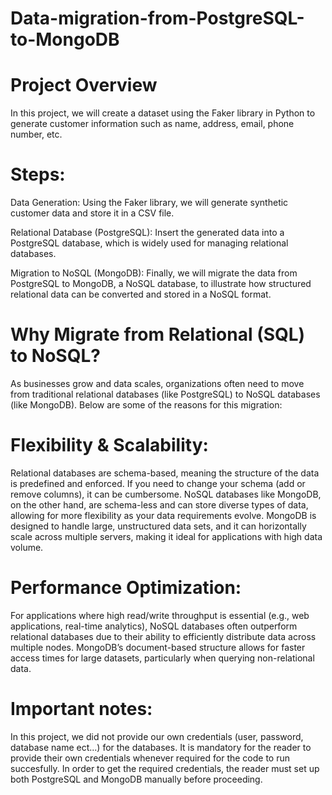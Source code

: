 # Data-migration-from-PostgreSQL-to-MongoDB


# Project Overview
In this project, we will create a dataset using the Faker library in Python to generate customer information such as name, address, email, phone number, etc.

# Steps:

Data Generation: Using the Faker library, we will generate synthetic customer data and store it in a CSV file.

Relational Database (PostgreSQL): Insert the generated data into a PostgreSQL database, which is widely used for managing relational databases.

Migration to NoSQL (MongoDB): Finally, we will migrate the data from PostgreSQL to MongoDB, a NoSQL database, to illustrate how structured relational data can be converted and stored in a NoSQL format.

# Why Migrate from Relational (SQL) to NoSQL?
As businesses grow and data scales, organizations often need to move from traditional relational databases (like PostgreSQL) to NoSQL databases (like MongoDB). Below are some of the reasons for this migration:

# Flexibility & Scalability:
Relational databases are schema-based, meaning the structure of the data is predefined and enforced. If you need to change your schema (add or remove columns), it can be cumbersome.
NoSQL databases like MongoDB, on the other hand, are schema-less and can store diverse types of data, allowing for more flexibility as your data requirements evolve.
MongoDB is designed to handle large, unstructured data sets, and it can horizontally scale across multiple servers, making it ideal for applications with high data volume.
# Performance Optimization:
For applications where high read/write throughput is essential (e.g., web applications, real-time analytics), NoSQL databases often outperform relational databases due to their ability to efficiently distribute data across multiple nodes.
MongoDB’s document-based structure allows for faster access times for large datasets, particularly when querying non-relational data.

# Important notes:
In this project, we did not provide our own credentials (user, password, database name ect...) for the databases. 
It is mandatory for the reader to provide their own credentials whenever required for the code to run succesfully.
In order to get the required credentials, the reader must set up both PostgreSQL and MongoDB manually before proceeding.


